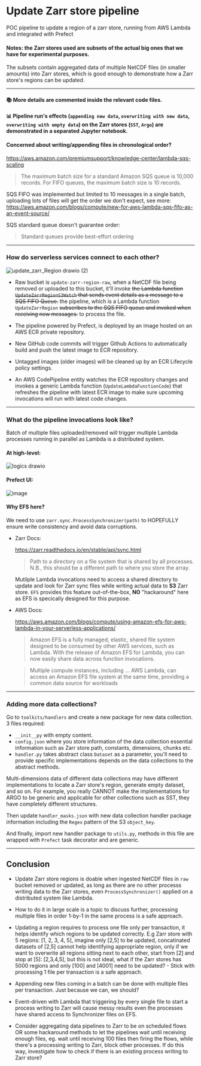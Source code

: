 # Update Zarr store pipeline
POC pipeline to update a region of a zarr store, running from AWS Lambda and integrated with Prefect

#### Notes: the Zarr stores used are subsets of the actual big ones that we have for experimental purposes.

The subsets contain aggregated data of multiple NetCDF files (in smaller amounts) into Zarr stores, which is good enough to demonstrate how a Zarr store's regions can be updated.

---

#### :books: More details are commented inside the relevant code files.

#### :bar_chart: Pipeline run's effects (`appending new data`, `overwriting with new data`, `overwriting with empty data`) on the Zarr stores (`SST`, `Argo`) are demonstrated in a separated Jupyter notebook.

#### Concerned about writing/appending files in chronological order?

https://aws.amazon.com/premiumsupport/knowledge-center/lambda-sqs-scaling

> The maximum batch size for a standard Amazon SQS queue is 10,000 records. For FIFO queues, the maximum batch size is 10 records.

SQS FIFO was implemented but limited to 10 messages in a single batch, uploading lots of files will get the order we don't expect, see more: https://aws.amazon.com/blogs/compute/new-for-aws-lambda-sqs-fifo-as-an-event-source/

SQS standard queue doesn't guarantee order:

> Standard queues provide best-effort ordering

---

### How do serverless services connect to each other?

![update_zarr_Region drawio (2)](https://user-images.githubusercontent.com/26201635/198423280-f34d2838-f0db-4ab1-a43c-8565b6f2b96e.png)

- Raw bucket is `update-zarr-region-raw`, when a NetCDF file being removed or uploaded to this bucket, it'll invoke ~~the Lambda function `UpdateZarrRegionS3Watch` that sends event details as a message to a SQS FIFO Queue.~~ the pipeline, which is a Lambda function `UpdateZarrRegion` ~~subscribes to the SQS FIFO queue and invoked when receiving new messages.~~ to process the file.

- The pipeline powered by Prefect, is deployed by an image hosted on an AWS ECR private repository.

- New GitHub code commits will trigger Github Actions to automatically build and push the latest image to ECR repository.

- Untagged images (older images) will be cleaned up by an ECR Lifecycle policy settings.

- An AWS CodePipeline entity watches the ECR repository changes and invokes a generic Lambda function (`UpdateLambdaFunctionCode`) that refreshes the pipeline with latest ECR image to make sure upcoming invocations will run with latest code changes.

---

### What do the pipeline invocations look like?

Batch of multiple files uploaded/removed will trigger multiple Lambda processes running in parallel as Lambda is a distributed system.

#### At high-level:

![logics drawio](https://user-images.githubusercontent.com/26201635/198423340-31db0cbc-37ad-469e-9fb4-405563ddcf05.png)

#### Prefect UI:

![image](https://user-images.githubusercontent.com/26201635/198177692-c8daff39-94e3-4834-ab1f-d45f30449e19.png)

#### Why EFS here?

We need to use `zarr.sync.ProcessSynchronizer(path)` to HOPEFULLY ensure write consistency and avoid data corruptions.

* Zarr Docs:

  https://zarr.readthedocs.io/en/stable/api/sync.html

  > Path to a directory on a file system that is shared by all processes. N.B., this should be a different path to where you store the array.

  Mutilple Lambda invocations need to access a shared directory to update and look for Zarr sync files while writing actual data to **S3** Zarr store. `EFS` provides this feature out-of-the-box, **NO** "hackaround" here as EFS is specically designed for this purpose.

* AWS Docs:

  https://aws.amazon.com/blogs/compute/using-amazon-efs-for-aws-lambda-in-your-serverless-applications/

  > Amazon EFS is a fully managed, elastic, shared file system designed to be consumed by other AWS services, such as Lambda. With the release of Amazon EFS for Lambda, you can now easily share data across function invocations.

  > Multiple compute instances, including ... AWS Lambda, can access an Amazon EFS file system at the same time, providing a common data source for workloads

---

### Adding more data collections?

Go to `toolkits/handlers` and create a new package for new data collection. 3 files required:

- `__init__py` with empty content.
- `config.json` where you store information of the data collection essential information such as Zarr store path, constants, dimensions, chunks etc.
- `handler.py` takes abstract class `Dataset` as a parameter, you'll need to provide specific implementations depends on the data collections to the abstract methods.

Multi-dimensions data of different data collections may have different implementations to locate a Zarr store's region, generate empty dataset, and so on. For example, you really CANNOT make the implementations for ARGO to be generic and applicable for other collections such as SST, they have completely different structures.

Then update `handler_masks.json` with new data collection handler package information including the `Regex` pattern of the S3 `object_key`.

And finally, import new handler package to `utils.py`, methods in this file are wrapped with `Prefect` task decorator and are generic.

---

 ## Conclusion
 
- Update Zarr store regions is doable when ingested NetCDF files in `raw` bucket removed or updated, as long as there are no other processs writing data to the Zarr stores, even `ProcessSynchronizer()` applied on a distributed system like Lambda. 

- How to do it in large scale is a topic to discuss further, processing multiple files in order 1-by-1 in the same process is a safe approach.

- Updating a region requires to process one file only per transaction, it helps identify which regions to be updated correctly. E.g Zarr store with 5 regions: [1, 2, 3, 4, 5], imagine only [2,5] to be updated, concatinated datasets of [2,5] cannot help identifying appropriate region, only if we want to overwrite all regions sitting next to each other, start from [2] and stop at [5]: [2,3,4,5], but this is not ideal, what if the Zarr stores has 5000 regions and only [100] and [4001] need to be updated? - Stick with processing 1 file per transaction is a safe approach.

- Appending new files coming in a batch can be done with multiple files per transaction. Just because we can, we should?

- Event-driven with Lambda that triggering by every single file to start a process writing to Zarr will cause messy results even the processes have shared access to Synchronizer files on EFS. 

- Consider aggregating data pipelines to Zarr to be on scheduled flows OR some hackaround methods to let the pipelines wait until receiving enough files, eg. wait until receiving 100 files then firing the flows, while there's a processing writing to Zarr, block other processes. If do this way, investigate how to check if there is an existing process writing to Zarr store?
